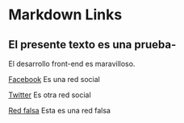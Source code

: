 # Markdown Links

## El presente texto es una prueba-

El desarrollo front-end es maravilloso.

[Facebook](https://www.facebook.com) Es una red social

[Twitter](https://twitter.com/?lang=es) Es otra red social

[Red falsa](https://www.fakebuk.com) Esta es una red falsa
